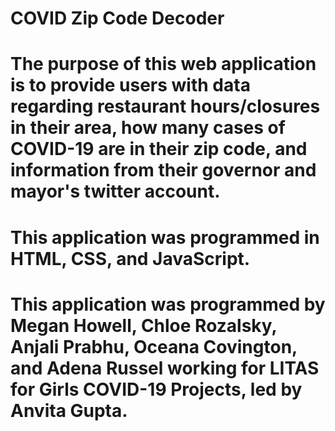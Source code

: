 # COVID Zip Code Decoder

# The purpose of this web application is to provide users with data regarding restaurant hours/closures in their area, how many cases of COVID-19 are in their zip code, and information from their governor and mayor's twitter account. 

# This application was programmed in HTML, CSS, and JavaScript. 

# This application was programmed by Megan Howell, Chloe Rozalsky, Anjali Prabhu, Oceana Covington, and Adena Russel working for LITAS for Girls COVID-19 Projects, led by Anvita Gupta. 
